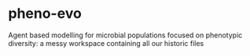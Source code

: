 # pheno-evo
Agent based modelling for microbial populations focused on phenotypic diversity: a messy workspace containing all our historic files
